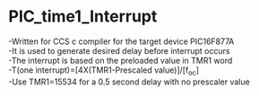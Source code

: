 # PIC_time1_Interrupt
-Written for CCS c compiler for the target device PIC16F877A  
-It is used to generate desired delay before interrupt occurs  
-The interrupt is based on the preloaded value in TMR1 word  
-T(one interrupt)=[4X(TMR1-Prescaled value)]/[f<sub>oc</sub>]  
-Use TMR1=15534 for a 0.5 second delay with no prescaler value 
